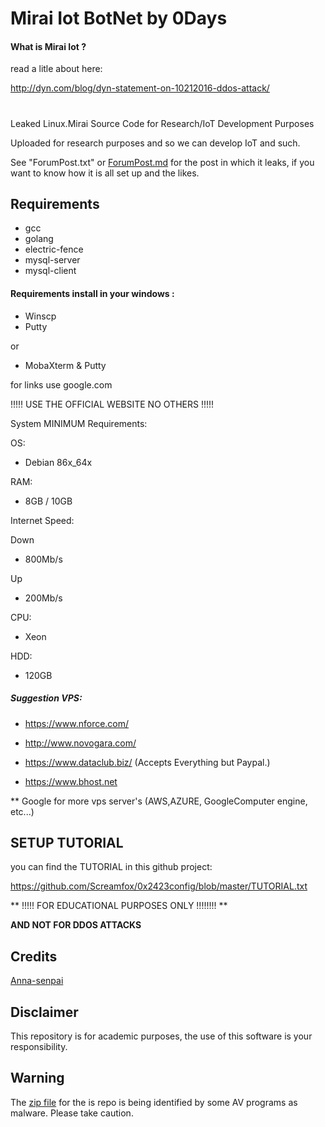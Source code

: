 # Mirai Iot BotNet by 0Days

#### What is Mirai Iot ?

read a litle about here:

http://dyn.com/blog/dyn-statement-on-10212016-ddos-attack/

#

Leaked Linux.Mirai Source Code for Research/IoT Development Purposes

Uploaded for research purposes and so we can develop IoT and such.

See "ForumPost.txt" or [ForumPost.md](ForumPost.md) for the post in which it
leaks, if you want to know how it is all set up and the likes.

## Requirements
* gcc
* golang
* electric-fence
* mysql-server
* mysql-client

#### Requirements install in your windows :

 * Winscp
 * Putty
 
 or
 
 * MobaXterm & Putty
 
for links use google.com

!!!!! USE THE OFFICIAL WEBSITE NO OTHERS !!!!!

 
 System MINIMUM Requirements:
 

OS:
* Debian 86x_64x

RAM: 

* 8GB / 10GB

Internet Speed:

Down

* 800Mb/s

Up

* 200Mb/s

CPU:

* Xeon

HDD:

* 120GB 
 
##### Suggestion VPS:

* https://www.nforce.com/                                      
                                                            
* http://www.novogara.com/                                      

* https://www.dataclub.biz/ (Accepts Everything but Paypal.)   

* https://www.bhost.net 
 
 ** Google for more vps server's (AWS,AZURE, GoogleComputer engine, etc...)
 
 
## SETUP TUTORIAL 
you can find the TUTORIAL in this github project:

https://github.com/Screamfox/0x2423config/blob/master/TUTORIAL.txt


** !!!!! FOR EDUCATIONAL PURPOSES ONLY !!!!!!!! **

**AND NOT FOR DDOS ATTACKS**

## Credits
[Anna-senpai](https://hackforums.net/showthread.php?tid=5420472)

## Disclaimer
This repository is for academic purposes, the use of this software is your
responsibility.

## Warning
The [zip file](https://www.virustotal.com/en/file/f10667215040e87dae62dd48a5405b3b1b0fe7dbbfbf790d5300f3cd54893333/analysis/1477822491/) for the is repo is being identified by some AV programs as malware.  Please take caution. 
